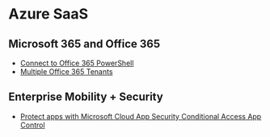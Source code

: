 # Azure SaaS

## Microsoft 365 and Office 365

- [Connect to Office 365 PowerShell](https://docs.microsoft.com/en-us/office365/enterprise/powershell/connect-to-office-365-powershell)
- [Multiple Office 365 Tenants](http://www.msexchange.org/articles-tutorials/office-365/what-you-need-consider-multiple-office-365-tenants-part1.html)

## Enterprise Mobility + Security

- [Protect apps with Microsoft Cloud App Security Conditional Access App Control](https://docs.microsoft.com/en-us/cloud-app-security/proxy-intro-aad)


